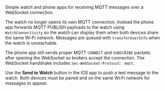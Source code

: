 Simple watch and phone apps for receiving MQTT messages over a WebSocket connection.

The watch no longer opens its own MQTT connection. Instead the phone app forwards MQTT PUBLISH payloads to the watch using `WatchConnectivity` so the watch can display them when both devices share the same Wi‑Fi network. Messages are queued with `transferUserInfo` when the watch is unreachable.

The phone app still sends proper MQTT `CONNECT` and `SUBSCRIBE` packets after opening the WebSocket so brokers accept the connection. The WebSocket handshake includes `Sec-WebSocket-Protocol: mqtt`.

Use the **Send to Watch** button in the iOS app to push a test message to the watch. Both devices must be paired and on the same Wi‑Fi network for messages to appear.
